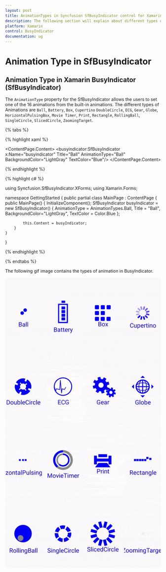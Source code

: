 ```yaml
---
layout: post
title: AnimationTypes in Syncfusion SfBusyIndicator control for Xamarin.Forms
description: The following section will explain about different types of animation available in Xamarin.Forms SfBusyIndicator 
platform: Xamarin
control: BusyIndicator
documentation: ug
---
```

# Animation Type in SfBusyIndicator

## Animation Type in Xamarin BusyIndicator (SfBusyIndicator)

The `AnimationType` property for the SfBusyIndicator allows the users to set one of the 16 animations from the built-in animations. The different types of Animations are `Ball`, `Battery`, `Box`, `Cupertino` `DoubleCircle`,  `ECG`, `Gear`,  `Globe`, `HorizontalPulsingBox`, `Movie Timer`,  `Print`, `Rectangle`, `RollingBall`, `SingleCircle`, `SlicedCircle`, `ZoomingTarget`.

{% tabs %}

{% highlight xaml %}

<?xml version="1.0" encoding="utf-8" ?>
<ContentPage xmlns="http://xamarin.com/schemas/2014/forms"
             xmlns:x="http://schemas.microsoft.com/winfx/2009/xaml"
             xmlns:local="clr-namespace:GettingStarted"
             xmlns:busyindicator="clr-namespace:Syncfusion.SfBusyIndicator.XForms;assembly=Syncfusion.SfBusyIndicator.XForms"
             x:Class="GettingStarted.MainPage">
    <ContentPage.Content>
        <busyindicator:SfBusyIndicator x:Name="busyindicator" 
                                       Title="Ball"
                                       AnimationType="Ball" 
                                       BackgroundColor="LightGray"
                                       TextColor="Blue"/>
    </ContentPage.Content>
</ContentPage>

{% endhighlight %}

{% highlight c# %}

using Syncfusion.SfBusyIndicator.XForms;
using Xamarin.Forms;

namespace GettingStarted
{
    public partial class MainPage : ContentPage
    {
        public MainPage()
        {
            InitializeComponent();
            SfBusyIndicator busyIndicator = new SfBusyIndicator()
            {
                AnimationType = AnimationTypes.Ball,
                Title = "Ball",
                BackgroundColor="LightGray",
                TextColor = Color.Blue
            };

            this.Content = busyIndicator;
        }
    }
}

{% endhighlight %}

{% endtabs %}

The following gif image contains the types of animation in BusyIndicator.

![AnimationTypes](images/animationtypes.gif)